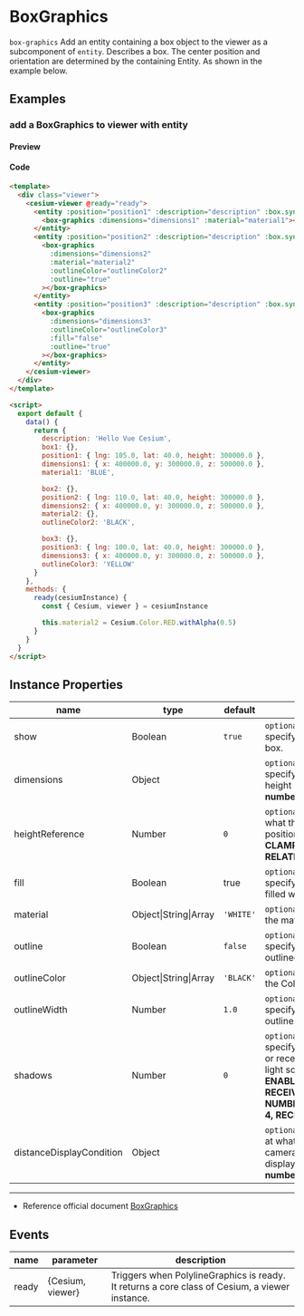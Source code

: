 # BoxGraphics

`box-graphics` Add an entity containing a box object to the viewer as a subcomponent of `entity`. Describes a box. The center position and orientation are determined by the containing Entity. As shown in the example below.

## Examples

### add a BoxGraphics to viewer with entity

#### Preview

<doc-preview>
  <template>
    <div class="viewer">
      <cesium-viewer @ready="ready">
        <entity :position="position1" :description="description" :box.sync="box1">
          <box-graphics :dimensions="dimensions1" :material="material1"></box-graphics>
        </entity>
        <entity :position="position2" :description="description" :box.sync="box2">
          <box-graphics
            :dimensions="dimensions2"
            :material="material2"
            :outlineColor="outlineColor2"
            :outline="true"
          ></box-graphics>
        </entity>
        <entity :position="position3" :description="description" :box.sync="box3">
          <box-graphics
            :dimensions="dimensions3"
            :outlineColor="outlineColor3"
            :fill="false"
            :outline="true"
          ></box-graphics>
        </entity>
      </cesium-viewer>
    </div>
  </template>

  <script>
    export default {
      data() {
        return {
          description: 'Hello Vue Cesium',
          box1: {},
          position1: { lng: 105.0, lat: 40.0, height: 300000.0 },
          dimensions1: { x: 400000.0, y: 300000.0, z: 500000.0 },
          material1: 'BLUE',

          box2: {},
          position2: { lng: 110.0, lat: 40.0, height: 300000.0 },
          dimensions2: { x: 400000.0, y: 300000.0, z: 500000.0 },
          material2: {},
          outlineColor2: 'BLACK',

          box3: {},
          position3: { lng: 100.0, lat: 40.0, height: 300000.0 },
          dimensions3: { x: 400000.0, y: 300000.0, z: 500000.0 },
          outlineColor3: 'YELLOW'
        }
      },
      methods: {
        ready(cesiumInstance) {
          const { Cesium, viewer } = cesiumInstance

          this.material2 = Cesium.Color.RED.withAlpha(0.5)
        }
      }
    }
  </script>
</doc-preview>

#### Code

```html
<template>
  <div class="viewer">
    <cesium-viewer @ready="ready">
      <entity :position="position1" :description="description" :box.sync="box1">
        <box-graphics :dimensions="dimensions1" :material="material1"></box-graphics>
      </entity>
      <entity :position="position2" :description="description" :box.sync="box2">
        <box-graphics
          :dimensions="dimensions2"
          :material="material2"
          :outlineColor="outlineColor2"
          :outline="true"
        ></box-graphics>
      </entity>
      <entity :position="position3" :description="description" :box.sync="box3">
        <box-graphics
          :dimensions="dimensions3"
          :outlineColor="outlineColor3"
          :fill="false"
          :outline="true"
        ></box-graphics>
      </entity>
    </cesium-viewer>
  </div>
</template>

<script>
  export default {
    data() {
      return {
        description: 'Hello Vue Cesium',
        box1: {},
        position1: { lng: 105.0, lat: 40.0, height: 300000.0 },
        dimensions1: { x: 400000.0, y: 300000.0, z: 500000.0 },
        material1: 'BLUE',

        box2: {},
        position2: { lng: 110.0, lat: 40.0, height: 300000.0 },
        dimensions2: { x: 400000.0, y: 300000.0, z: 500000.0 },
        material2: {},
        outlineColor2: 'BLACK',

        box3: {},
        position3: { lng: 100.0, lat: 40.0, height: 300000.0 },
        dimensions3: { x: 400000.0, y: 300000.0, z: 500000.0 },
        outlineColor3: 'YELLOW'
      }
    },
    methods: {
      ready(cesiumInstance) {
        const { Cesium, viewer } = cesiumInstance

        this.material2 = Cesium.Color.RED.withAlpha(0.5)
      }
    }
  }
</script>
```

## Instance Properties

<!-- prettier-ignore -->
| name | type | default | description |
| ------------------------ | ------------- | ------- | -------------------------------------------------------------------------------------------------------- |
| show | Boolean | `true` | `optional` A boolean Property specifying the visibility of the box. |
| dimensions | Object | | `optional` A Cartesian3 Property specifying the length, width, and height of the box. **structure: { x: number, y: number, z: number }** |
| heightReference | Number | `0` | `optional` A Property specifying what the height from the entity position is relative to. **NONE: 0, CLAMP_TO_GROUND: 1, RELATIVE_TO_GROUND: 2** |
| fill | Boolean | true | `optional` A boolean Property specifying whether the box is filled with the provided material. |
| material | Object\|String\|Array | `'WHITE'` | `optional` A Property specifying the material used to fill the box. |
| outline | Boolean | `false` | `optional` A boolean Property specifying whether the box is outlined. |
| outlineColor | Object\|String\|Array | `'BLACK'` | `optional` A Property specifying the Color of the outline. |
| outlineWidth | Number | `1.0` | `optional` A numeric Property specifying the width of the outline. |
| shadows | Number | `0` | `optional` An enum Property specifying whether the box casts or receives shadows from each light source. **DISABLED: 0, ENABLED: 1, CAST_ONLY: 2, RECEIVE_ONLY: 3, NUMBER_OF_SHADOW_MODES: 4, RECEIVE_ONLY: 3** |
| distanceDisplayCondition | Object | | `optional` A Property specifying at what distance from the camera that this box will be displayed. **structure: { near: number, far: number }** |

---

- Reference official document [BoxGraphics](https://cesium.com/docs/cesiumjs-ref-doc/BoxGraphics.html)

## Events

| name  | parameter        | description                                                                                    |
| ----- | ---------------- | ---------------------------------------------------------------------------------------------- |
| ready | {Cesium, viewer} | Triggers when PolylineGraphics is ready. It returns a core class of Cesium, a viewer instance. |
